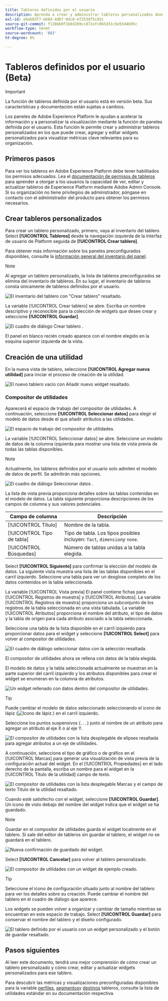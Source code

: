 ```yaml
---
title: Tableros definidos por el usuario
description: Aprenda a crear y administrar tableros personalizados donde puede crear, agregar y editar widgets personalizados para visualizar métricas clave.
exl-id: a9ab83f7-b68d-4dbf-9dc6-ef253df5c82c
source-git-commit: f138bb0f1b8d289cc872afc065d31c5e55d4b05c
workflow-type: tm+mt
source-wordcount: '883'
ht-degree: 0%

---
```


# Tableros definidos por el usuario (Beta)

>[!IMPORTANT]
>
>La función de tableros definida por el usuario está en versión beta. Sus características y documentación están sujetas a cambios.

Los paneles de Adobe Experience Platform le ayudan a acelerar la información y a personalizar la visualización mediante la función de paneles definida por el usuario. Esta función le permite crear y administrar tableros personalizados en los que puede crear, agregar y editar widgets personalizados para visualizar métricas clave relevantes para su organización.

## Primeros pasos

Para ver los tableros en Adobe Experience Platform debe tener habilitados los permisos adecuados. Lea el [documentación de permisos de tableros](./permissions.md#available-permissions) para aprender a otorgar a los usuarios la capacidad de ver, editar y actualizar tableros de Experience Platform mediante Adobe Admin Console. Si su organización no tiene privilegios de administrador, póngase en contacto con el administrador del producto para obtener los permisos necesarios.

## Crear tableros personalizados

Para crear un tablero personalizado, primero, vaya al inventario del tablero. Select **[!UICONTROL Tableros]** desde la navegación izquierda de la interfaz de usuario de Platform seguida de **[!UICONTROL Crear tablero]**.

Para obtener más información sobre los paneles preconfigurados disponibles, consulte la [información general del inventario del panel](./inventory.md).

>[!NOTE]
>
>Al agregar un tablero personalizado, la lista de tableros preconfigurados se elimina del inventario de tableros. En su lugar, el inventario de tableros consta únicamente de tableros definidos por el usuario.

![El inventario del tablero con &quot;Crear tablero&quot; resaltado.](./images/user-defined-dashboards/create-dashboard.png)

La variable [!UICONTROL Crear tablero] se abre. Escriba un nombre descriptivo y reconocible para la colección de widgets que desee crear y seleccione **[!UICONTROL Guardar]**.

![El cuadro de diálogo Crear tablero .](./images/user-defined-dashboards/create-dashboard-dialog.png)

El panel en blanco recién creado aparece con el nombre elegido en la esquina superior izquierda de la vista.

## Creación de una utilidad

En la nueva vista de tablero, seleccione **[!UICONTROL Agregar nueva utilidad]** para iniciar el proceso de creación de la utilidad.

![El nuevo tablero vacío con Añadir nuevo widget resaltado.](./images/user-defined-dashboards/add-new-widget.png)

### Compositor de utilidades

Aparecerá el espacio de trabajo del compositor de utilidades. A continuación, seleccione **[!UICONTROL Seleccionar datos]** para elegir el modelo de datos desde el que añadir atributos a las utilidades.

![El espacio de trabajo del compositor de utilidades.](./images/user-defined-dashboards/widget-composer.png)

La variable [!UICONTROL Seleccionar datos] se abre. Seleccione un modelo de datos de la columna izquierda para mostrar una lista de vista previa de todas las tablas disponibles.

>[!NOTE]
>
>Actualmente, los tableros definidos por el usuario solo admiten el modelo de datos de perfil. Se admitirán más opciones.

![El cuadro de diálogo Seleccionar datos .](./images/user-defined-dashboards/select-data-dialog.png)

La lista de vista previa proporciona detalles sobre las tablas contenidas en el modelo de datos. La tabla siguiente proporciona descripciones de los campos de columna y sus valores potenciales.

| Campo de columna | Descripción |
|---|---|
| [!UICONTROL Título] | Nombre de la tabla. |
| [!UICONTROL Tipo de tabla] | Tipo de tabla. Los tipos posibles incluyen: `fact`, `dimension`y `none`. |
| [!UICONTROL Búsquedas] | Número de tablas unidas a la tabla elegida. |

Select **[!UICONTROL Siguiente]** para confirmar la elección del modelo de datos. La siguiente vista muestra una lista de las tablas disponibles en el carril izquierdo. Seleccione una tabla para ver un desglose completo de los datos contenidos en la tabla seleccionada.

La variable [!UICONTROL Vista previa] El panel contiene fichas para [!UICONTROL Registros de muestra] y [!UICONTROL Atributos]. La variable [!UICONTROL Registros de muestra] proporciona un subconjunto de los registros de la tabla seleccionada en una vista tabulada. La variable [!UICONTROL Atributos] proporciona el nombre del atributo, el tipo de datos y la tabla de origen para cada atributo asociado a la tabla seleccionada.

Seleccione una tabla de la lista disponible en el carril izquierdo para proporcionar datos para el widget y seleccione **[!UICONTROL Select]** para volver al compositor de utilidades.

![El cuadro de diálogo seleccionar datos con la selección resaltada.](./images/user-defined-dashboards/select-a-table.png)

El compositor de utilidades ahora se rellena con datos de la tabla elegida.

El modelo de datos y la tabla seleccionada actualmente se muestran en la parte superior del carril izquierdo y los atributos disponibles para crear el widget se enumeran en la columna de atributos.

![Un widget rellenado con datos dentro del compositor de utilidades.](./images/user-defined-dashboards/populated-widget-composer.png)

>[!TIP]
>
>Puede cambiar el modelo de datos seleccionado seleccionando el icono de lápiz (![Icono de lápiz.](./images/user-defined-dashboards/edit-icon.png)) en el carril izquierdo.

Seleccione los puntos suspensivos (`...`) junto al nombre de un atributo para agregar un atributo al eje X o al eje Y.

![El compositor de utilidades con la lista desplegable de elipses resaltada para agregar atributos a un eje de utilidades.](./images/user-defined-dashboards/attributes-dropdown.png)

A continuación, seleccione el tipo de gráfico o de gráfico en el [!UICONTROL Marcas] para generar una visualización de vista previa de la configuración actual del widget. En el [!UICONTROL Propiedades] en el lado derecho de la pantalla, escriba un nombre para el widget en la [!UICONTROL Título de la utilidad] campo de texto.

![El compositor de utilidades con la lista desplegable Marcas y el campo de texto Título de la utilidad resaltado.](./images/user-defined-dashboards/marks-dropdown-widget-title.png)

Cuando esté satisfecho con el widget, seleccione **[!UICONTROL Guardar]**. Un icono de visto debajo del nombre del widget indica que el widget se ha guardado.

>[!NOTE]
>
>Guardar en el compositor de utilidades guarda el widget localmente en el tablero. Si sale del editor de tableros sin guardar el tablero, el widget no se guardará en el tablero.

![Nueva confirmación de guardado del widget.](./images/user-defined-dashboards/save-confirmation.png)

Select **[!UICONTROL Cancelar]** para volver al tablero personalizado.

![El compositor de utilidades con un widget de ejemplo creado.](./images/user-defined-dashboards/composed-widget.png)

>[!TIP]
>
>Seleccione el icono de configuración situado junto al nombre del tablero para ver los detalles sobre su creación. Puede cambiar el nombre del tablero en el cuadro de diálogo que aparece.

Los widgets se pueden volver a organizar y cambiar de tamaño mientras se encuentran en este espacio de trabajo. Select **[!UICONTROL Guardar]** para conservar el nombre del tablero y el diseño configurado.

![El tablero definido por el usuario con un widget personalizado y el botón de guardar resaltado.](./images/user-defined-dashboards/user-defined-dashboard.png)

## Pasos siguientes

Al leer este documento, tendrá una mejor comprensión de cómo crear un tablero personalizado y cómo crear, editar y actualizar widgets personalizados para ese tablero.

Para descubrir las métricas y visualizaciones preconfiguradas disponibles para la variable [perfiles](./guides/profiles.md#standard-widgets), [segmentos](./guides/segments.md#standard-widgets)y [destinos](./guides/destinations.md#standard-widgets) tableros, consulte la lista de utilidades estándar en su documentación respectiva.
